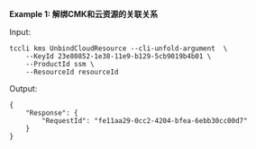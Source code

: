 **Example 1: 解绑CMK和云资源的关联关系**



Input: 

```
tccli kms UnbindCloudResource --cli-unfold-argument  \
    --KeyId 23e80852-1e38-11e9-b129-5cb9019b4b01 \
    --ProductId ssm \
    --ResourceId resourceId
```

Output: 
```
{
    "Response": {
        "RequestId": "fe11aa29-0cc2-4204-bfea-6ebb30cc00d7"
    }
}
```

